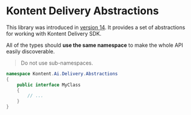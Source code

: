 # Kontent Delivery Abstractions

This library was introduced in [version 14](https://github.com/kontent-ai/delivery-sdk-net/releases/tag/14.0.0). It provides a set of abstractions for working with Kontent Delivery SDK.

All of the types should **use the same namespace** to make the whole API easily discoverable.

> Do not use sub-namespaces.

```csharp
namespace Kontent.Ai.Delivery.Abstractions
{
    public interface MyClass
    {
        // ...
    }
} 
```
